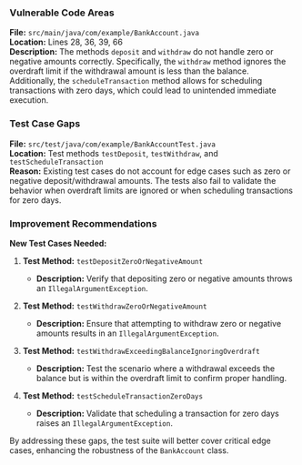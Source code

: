 ### Vulnerable Code Areas
**File:** `src/main/java/com/example/BankAccount.java`  
**Location:** Lines 28, 36, 39, 66  
**Description:** The methods `deposit` and `withdraw` do not handle zero or negative amounts correctly. Specifically, the `withdraw` method ignores the overdraft limit if the withdrawal amount is less than the balance. Additionally, the `scheduleTransaction` method allows for scheduling transactions with zero days, which could lead to unintended immediate execution.

### Test Case Gaps
**File:** `src/test/java/com/example/BankAccountTest.java`  
**Location:** Test methods `testDeposit`, `testWithdraw`, and `testScheduleTransaction`  
**Reason:** Existing test cases do not account for edge cases such as zero or negative deposit/withdrawal amounts. The tests also fail to validate the behavior when overdraft limits are ignored or when scheduling transactions for zero days.

### Improvement Recommendations
**New Test Cases Needed:**
1. **Test Method:** `testDepositZeroOrNegativeAmount`
   - **Description:** Verify that depositing zero or negative amounts throws an `IllegalArgumentException`.
   
2. **Test Method:** `testWithdrawZeroOrNegativeAmount`
   - **Description:** Ensure that attempting to withdraw zero or negative amounts results in an `IllegalArgumentException`.

3. **Test Method:** `testWithdrawExceedingBalanceIgnoringOverdraft`
   - **Description:** Test the scenario where a withdrawal exceeds the balance but is within the overdraft limit to confirm proper handling.

4. **Test Method:** `testScheduleTransactionZeroDays`
   - **Description:** Validate that scheduling a transaction for zero days raises an `IllegalArgumentException`.

By addressing these gaps, the test suite will better cover critical edge cases, enhancing the robustness of the `BankAccount` class.
